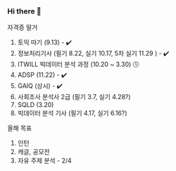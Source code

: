### Hi there 👋
자격증 딸거
1. 토익 따기 (9.13) - :heavy_check_mark:
2. 정보처리기사 (필기 8.22, 실기 10.17, 5차 실기 11.29 ) - :heavy_check_mark:
3. ITWILL 빅데이터 분석 과정 (10.20 ~ 3.30) :clock4:
4. ADSP (11.22) - :heavy_check_mark:
5. GAIQ (상시) - :heavy_check_mark:
6. 사회조사 분석사 2급 (필기 3.7, 실기 4.28?)
7. SQLD (3.20)
8. 빅데이터 분석 기사 (필기 4.17, 실기 6.16?)

올해 목표
1. 인턴
2. 캐글, 공모전
3. 자유 주제 분석 - 2/4

<!--
**UknowYunmo/UknowYunmo** is a ✨ _special_ ✨ repository because its `README.md` (this file) appears on your GitHub profile.

Here are some ideas to get you started:

- 🔭 I’m currently working on ...
- 🌱 I’m currently learning ...
- 👯 I’m looking to collaborate on ...
- 🤔 I’m looking for help with ...
- 💬 Ask me about ...
- 📫 How to reach me: ...
- 😄 Pronouns: ...
- ⚡ Fun fact: ...
-->

